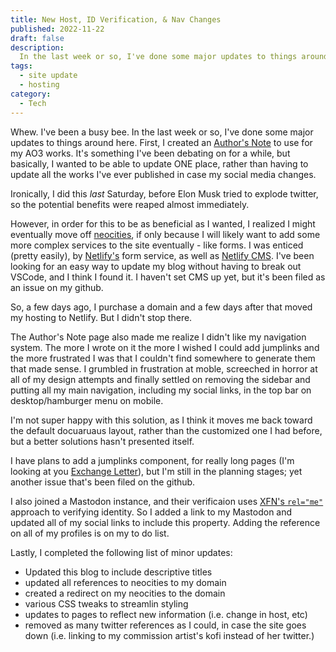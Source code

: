 ```yaml
---
title: New Host, ID Verification, & Nav Changes
published: 2022-11-22
draft: false
description:
  In the last week or so, I've done some major updates to things around here.
tags:
  - site update
  - hosting
category:
  - Tech
---
```


Whew. I've been a busy bee. In the last week or so, I've done some major updates
to things around here. First, I created an
[Author's Note](https://www.enigmalea.quest/authorsnote) to use for my AO3
works. It's something I've been debating on for a while, but basically, I wanted
to be able to update ONE place, rather than having to update all the works I've
ever published in case my social media changes.

Ironically, I did this _last_ Saturday, before Elon Musk tried to explode
twitter, so the potential benefits were reaped almost immediately.

However, in order for this to be as beneficial as I wanted, I realized I might
eventually move off [neocities](https://neocities.org), if only because I will
likely want to add some more complex services to the site eventually - like
forms. I was enticed (pretty easily), by [Netlify's](https://nelify.com) form
service, as well as [Netlify CMS](https://netlifycms.org). I've been looking for
an easy way to update my blog without having to break out VSCode, and I think I
found it. I haven't set CMS up yet, but it's been filed as an issue on my
github.

So, a few days ago, I purchase a domain and a few days after that moved my
hosting to Netlify. But I didn't stop there.

<!--truncate-->

The Author's Note page also made me realize I didn't like my navigation system.
The more I wrote on it the more I wished I could add jumplinks and the more
frustrated I was that I couldn't find somewhere to generate them that made
sense. I grumbled in frustration at moble, screeched in horror at all of my
design attempts and finally settled on removing the sidebar and putting all my
main navigation, including my social links, in the top bar on desktop/hamburger
menu on mobile.

I'm not super happy with this solution, as I think it moves me back toward the
default docuaruaus layout, rather than the customized one I had before, but a
better solutions hasn't presented itself.

I have plans to add a jumplinks component, for really long pages (I'm looking at
you [Exchange Letter](https://www.enigmalea.quest/letter)), but I'm still in the
planning stages; yet another issue that's been filed on the github.

I also joined a Mastodon instance, and their verificaion uses
[XFN's `rel="me"`](https://microformats.org/wiki/rel-me) approach to verifying
identity. So I added a link to my Mastodon and updated all of my social links to
include this property. Adding the reference on all of my profiles is on my to do
list.

Lastly, I completed the following list of minor updates:

- Updated this blog to include descriptive titles
- updated all references to neocities to my domain
- created a redirect on my neocities to the domain
- various CSS tweaks to streamlin styling
- updates to pages to reflect new information (i.e. change in host, etc)
- removed as many twitter references as I could, in case the site goes down
  (i.e. linking to my commission artist's kofi instead of her twitter.)
